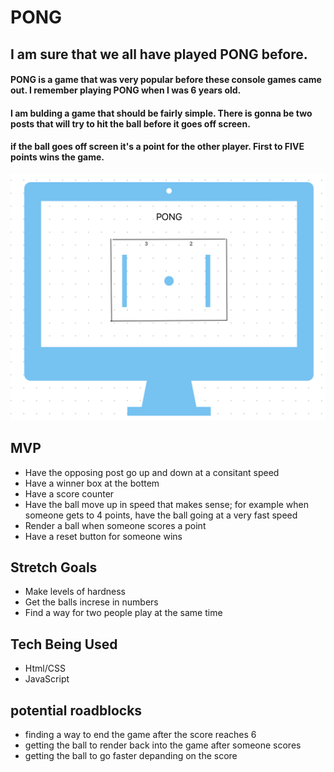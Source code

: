 # PONG
##  I am sure that we all have played PONG before.
#### PONG is a game that was very popular before these console games came out. I remember playing PONG when I was 6 years old. 


#### I am bulding a game that should be fairly simple. There is gonna be two posts that will try to hit the ball before it goes off screen. 


#### if the ball goes off screen it's a point for the other player. First to __FIVE__ points wins the game. 


![WireFrame](./wireframe.png)

## MVP
* Have the opposing post go up and down at a consitant speed
* Have a winner box at the bottem
* Have a score counter 
* Have the ball move up in speed that makes sense; for example when someone gets to 4 points, have the ball going at a very fast speed
* Render a ball when someone scores a point
* Have a reset button for someone wins

## Stretch Goals
* Make levels of hardness
* Get the balls increse in numbers
* Find a way for two people play at the same time

## Tech Being Used
* Html/CSS
* JavaScript

## potential roadblocks
* finding a way to end the game after the score reaches 6
* getting the ball to render back into the game after someone scores
* getting the ball to go faster depanding on the score